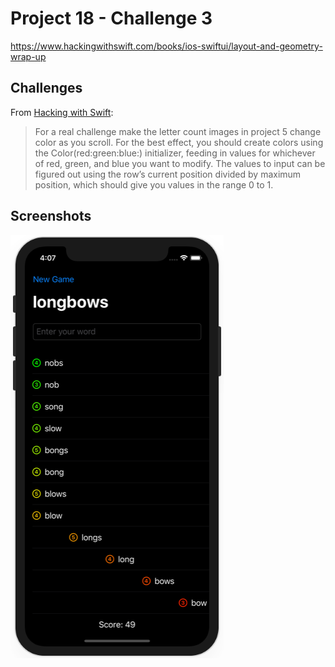 # Project 18 - Challenge 3

https://www.hackingwithswift.com/books/ios-swiftui/layout-and-geometry-wrap-up

## Challenges

From [Hacking with Swift](https://www.hackingwithswift.com/books/ios-swiftui/layout-and-geometry-wrap-up):
>For a real challenge make the letter count images in project 5 change color as you scroll. For the best effect, you should create colors using the Color(red:green:blue:) initializer, feeding in values for whichever of red, green, and blue you want to modify. The values to input can be figured out using the row’s current position divided by maximum position, which should give you values in the range 0 to 1.

## Screenshots

![screenshot1](screenshots/screen01.png)
